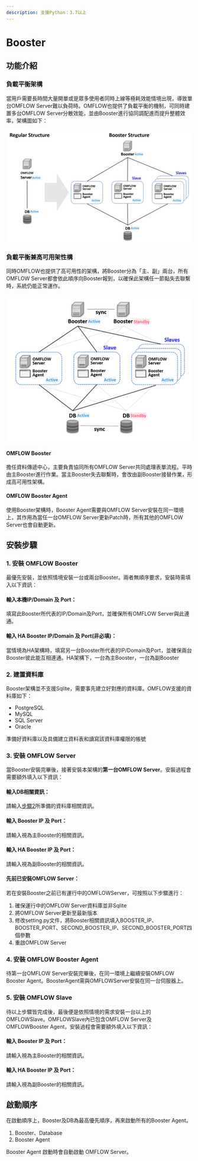 ```yaml
---
description: 支援Python：3.7以上
---
```


# Booster

## 功能介紹 <a href="#gong-neng-jie-shao" id="gong-neng-jie-shao"></a>

### 負載平衡架構 <a href="#fu-zai-ping-heng-jia-gou" id="fu-zai-ping-heng-jia-gou"></a>

當用戶需要長時間大量開單或是眾多使用者同時上線等極耗效能情境出現，導致單台OMFLOW Server難以負荷時。OMFLOW也提供了負載平衡的機制，可同時建置多台OMFLOW Server分散效能，並由Booster進行協同調配進而提升整體效率，架構圖如下：

![](../.gitbook/assets/OMFLOW架構.png)

### 負載平衡兼高可用架性構 <a href="#fu-zai-ping-heng-jian-gao-ke-yong-jia-xing-gou" id="fu-zai-ping-heng-jian-gao-ke-yong-jia-xing-gou"></a>

同時OMFLOW也提供了高可用性的架構，將Booster分為「主、副」兩台，所有OMFLOW Server都會依此順序向Booster報到，以確保此架構任一節點失去聯繫時，系統仍能正常運作。

![](../.gitbook/assets/HA架構.png)

#### OMFLOW Booster <a href="#omflow-booster" id="omflow-booster"></a>

擔任資料傳遞中心，主要負責協同所有OMFLOW Server共同處理表單流程。平時由主Booster進行作業。當主Booster失去聯繫時，會改由副Booster接替作業，形成高可用性架構。

#### OMFLOW Booster Agent <a href="#omflow-booster-agent" id="omflow-booster-agent"></a>

使用Booster架構時，Booster Agent需要與OMFLOW Server安裝在同一環境上，其作用為當任一台OMFLOW Server更新Patch時，所有其他的OMFLOW Server也會自動更新。

## 安裝步驟 <a href="#an-zhuang-bu-zhou" id="an-zhuang-bu-zhou"></a>

### 1. 安裝 OMFLOW Booster <a href="#1.-an-zhuang-omflow-booster" id="1.-an-zhuang-omflow-booster"></a>

最優先安裝，並依照情境安裝一台或兩台Booster。兩者無順序要求，安裝時需填入以下資訊：

#### 輸入本機IP/Domain 及 Port： <a href="#shu-ru-ben-ji-ipdomain-ji-port" id="shu-ru-ben-ji-ipdomain-ji-port"></a>

填寫此Booster所代表的IP/Domain及Port，並確保所有OMFLOW Server與此連通。

#### 輸入 HA Booster IP/Domain 及 Port(非必填)： <a href="#shu-ru-ha-booster-ipdomain-ji-port-fei-bi-tian" id="shu-ru-ha-booster-ipdomain-ji-port-fei-bi-tian"></a>

當情境為HA架構時，填寫另一台Booster所代表的IP/Domain及Port，並確保兩台Booster彼此能互相連通。HA架構下，一台為主Booster，一台為副Booster

### 2. 建置資料庫 <a href="#2.-jian-zhi-zi-liao-ku" id="2.-jian-zhi-zi-liao-ku"></a>

Booster架構並不支援Sqlite，需要事先建立好對應的資料庫。OMFLOW支援的資料庫如下：

* PostgreSQL
* MySQL
* SQL Server
* Oracle

準備好資料庫以及具備建立資料表和讀寫該資料庫權限的帳號​

### 3. 安裝 OMFLOW Server <a href="#3.-an-zhuang-omflow-server" id="3.-an-zhuang-omflow-server"></a>

當Booster安裝完畢後，接著安裝本架構的**第一台OMFLOW Server**。安裝過程會需要額外填入以下資訊：

#### 輸入DB相關資訊： <a href="#shu-ru-db-xiang-guan-zi-xun" id="shu-ru-db-xiang-guan-zi-xun"></a>

請輸入[步驟2](https://app.gitbook.com/s/-M6SrengyyhO1h0\_BsJ\_-887967055/3/an-zhuang-booster#2.-jian-zhi-zi-liao-ku)所準備的資料庫相關資訊。

#### 輸入 Booster IP 及 Port： <a href="#shu-ru-booster-ip-ji-port" id="shu-ru-booster-ip-ji-port"></a>

請輸入視為主Booster的相關資訊。

#### 輸入 HA Booster IP 及 Port： <a href="#shu-ru-ha-booster-ip-ji-port" id="shu-ru-ha-booster-ip-ji-port"></a>

請輸入視為副Booster的相關資訊。

#### 先前已安裝OMFLOW Server： <a href="#xian-qian-yi-an-zhuang-omflow-server" id="xian-qian-yi-an-zhuang-omflow-server"></a>

若在安裝Booster之前已有運行中的OMFLOWServer，可按照以下步驟進行：

1. 確保運行中的OMFLOW Server資料庫並非Sqlite
2. 將OMFLOW Server更新至最新版本
3. 修改setting.py文件，將Booster相關資訊填入BOOSTER\_IP、BOOSTER\_PORT、SECOND\_BOOSTER\_IP、SECOND\_BOOSTER\_PORT四個參數
4. 重啟OMFLOW Server

### 4. 安裝 OMFLOW Booster Agent <a href="#4.-an-zhuang-omflow-booster-agent" id="4.-an-zhuang-omflow-booster-agent"></a>

待第一台OMFLOW Server安裝完畢後，在同一環境上繼續安裝OMFLOW Booster Agent。BoosterAgent需與OMFLOWServer安裝在同一台伺服器上。

### 5. 安裝 OMFLOW Slave <a href="#5.-an-zhuang-omflow-slave" id="5.-an-zhuang-omflow-slave"></a>

待以上步驟皆完成後，最後便是依照情境的需求安裝一台以上的OMFLOWSlave。OMFLOWSlave內已包含OMFLOW Server及OMFLOWBooster Agent，安裝過程會需要額外填入以下資訊：

#### 輸入 Booster IP 及 Port： <a href="#shu-ru-booster-ip-ji-port-1" id="shu-ru-booster-ip-ji-port-1"></a>

請輸入視為主Booster的相關資訊。

#### 輸入 HA Booster IP 及 Port： <a href="#shu-ru-ha-booster-ip-ji-port-1" id="shu-ru-ha-booster-ip-ji-port-1"></a>

請輸入視為副Booster的相關資訊。

## 啟動順序 <a href="#qi-dong-shun-xu" id="qi-dong-shun-xu"></a>

在啟動順序上，Booster及DB為最高優先順序，再來啟動所有的Booster Agent。

1. Booster、Database
2. Booster Agent

Booster Agent 啟動時會自動啟動 OMFLOW Server。
